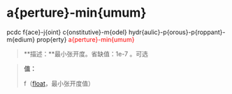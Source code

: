 # a{perture}-min{umum}
pcdc f{ace}-j{oint} c{onstitutive}-m{odel} hydr{aulic}-p{orous}-p{roppant}-m{edium} prop{erty} <span style='color: red;'>a{perture}-min{umum}</span>
> **描述：**最小张开度。省缺值：1e-7
。可选

> 
> **值：**
> 
> f（[float](数据类型/float/)，最小张开度值）

